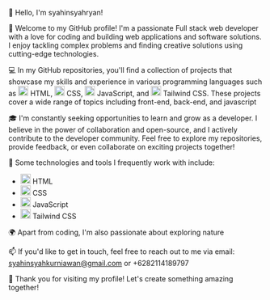 👋 Hello, I'm syahinsyahryan!

🌟 Welcome to my GitHub profile! I'm a passionate Full stack web developer with a love for coding and building web applications and software solutions. I enjoy tackling complex problems and finding creative solutions using cutting-edge technologies.

💻 In my GitHub repositories, you'll find a collection of projects that showcase my skills and experience in various programming languages such as
<img src="https://cdn.jsdelivr.net/gh/devicons/devicon/icons/html5/html5-original.svg" alt="HTML5" width="20" height="20"/> HTML,
<img src="https://cdn.jsdelivr.net/gh/devicons/devicon/icons/css3/css3-original.svg" alt="CSS3" width="20" height="20"/> CSS,
<img src="https://cdn.jsdelivr.net/gh/devicons/devicon/icons/javascript/javascript-original.svg" alt="JavaScript" width="20" height="20"/> JavaScript,
and <img src="https://cdn.jsdelivr.net/gh/devicons/devicon/icons/tailwindcss/tailwindcss-original.svg" alt="Tailwind CSS" width="20" height="20"/> Tailwind CSS.
These projects cover a wide range of topics including front-end, back-end, and javascript

🎓 I'm constantly seeking opportunities to learn and grow as a developer. I believe in the power of collaboration and open-source, and I actively contribute to the developer community. Feel free to explore my repositories, provide feedback, or even collaborate on exciting projects together!

🔧 Some technologies and tools I frequently work with include:

- <img src="https://cdn.jsdelivr.net/gh/devicons/devicon/icons/html5/html5-original.svg" alt="HTML5" width="20" height="20"/> HTML
- <img src="https://cdn.jsdelivr.net/gh/devicons/devicon/icons/css3/css3-original.svg" alt="CSS3" width="20" height="20"/> CSS
- <img src="https://cdn.jsdelivr.net/gh/devicons/devicon/icons/javascript/javascript-original.svg" alt="JavaScript" width="20" height="20"/> JavaScript
- <img src="https://cdn.jsdelivr.net/gh/devicons/devicon/icons/tailwindcss/tailwindcss-original.svg" alt="Tailwind CSS" width="20" height="20"/> Tailwind CSS

🌍 Apart from coding, I'm also passionate about exploring nature

📫 If you'd like to get in touch, feel free to reach out to me via email: syahinsyahkurniawan@gmail.com or +6282114189797

🚀 Thank you for visiting my profile! Let's create something amazing together!

